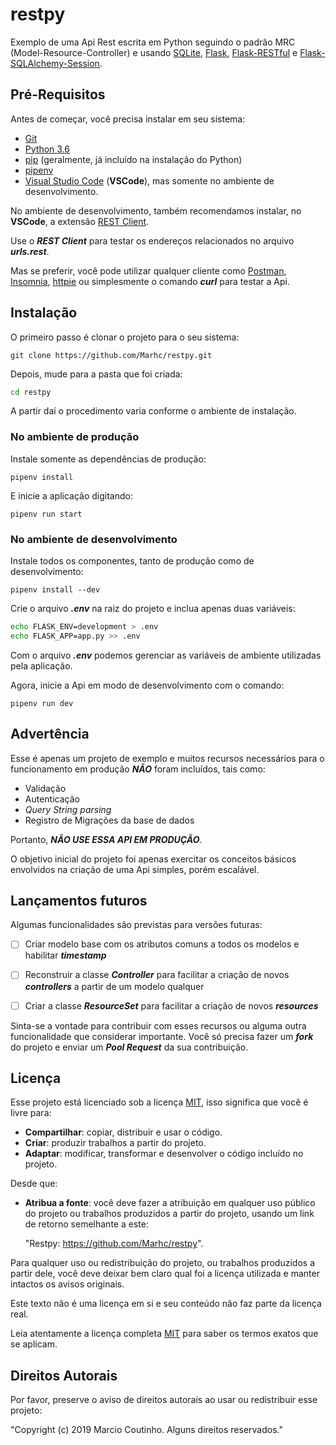 # restpy

Exemplo de uma Api Rest escrita em Python seguindo o padrão MRC (Model-Resource-Controller) e usando [SQLite](https://www.sqlite.org), [Flask](https://github.com/pallets/flask), [Flask-RESTful](https://github.com/flask-restful/flask-restful) e [Flask-SQLAlchemy-Session](https://github.com/dtheodor/flask-sqlalchemy-session).

## Pré-Requisitos

Antes de começar, você precisa instalar em seu sistema:

- [Git](https://git-scm.com/downloads)
- [Python 3.6](https://www.python.org/downloads)
- [pip](https://pip.pypa.io/en/stable/installing) (geralmente, já incluído na instalação do Python)
- [pipenv](https://packaging.python.org/tutorials/managing-dependencies)
- [Visual Studio Code](https://code.visualstudio.com/download) (**VSCode**), mas somente no ambiente de desenvolvimento.

No ambiente de desenvolvimento, também recomendamos instalar, no **VSCode**, a extensão [REST Client](https://marketplace.visualstudio.com/items?itemName=humao.rest-client).

Use o **_REST Client_** para testar os endereços relacionados no arquivo **_urls.rest_**.

Mas se preferir, você pode utilizar qualquer cliente como [Postman](https://www.getpostman.com), [Insomnia](https://insomnia.rest/download), [httpie](https://httpie.org/doc#installation) ou simplesmente o comando **_curl_** para testar a Api.

## Instalação

O primeiro passo é clonar o projeto para o seu sistema:

```git
git clone https://github.com/Marhc/restpy.git
```

Depois, mude para a pasta que foi criada:

```bash
cd restpy
```

A partir daí o procedimento varia conforme o ambiente de instalação.

### No ambiente de produção

Instale somente as dependências de produção:

```
pipenv install
```

E inicie a aplicação digitando:

```
pipenv run start
```

### No ambiente de desenvolvimento

Instale todos os componentes, tanto de produção como de desenvolvimento:

```
pipenv install --dev
```

Crie o arquivo **_.env_** na raiz do projeto e inclua apenas duas variáveis:

```bash
echo FLASK_ENV=development > .env
echo FLASK_APP=app.py >> .env
```

Com o arquivo **_.env_** podemos gerenciar as variáveis de ambiente utilizadas pela aplicação.

Agora, inicie a Api em modo de desenvolvimento com o comando:

```
pipenv run dev
```

## Advertência

Esse é apenas um projeto de exemplo e muitos recursos necessários para o funcionamento em produção **_NÃO_** foram incluídos, tais como:

- Validação
- Autenticação
- _Query String parsing_
- Registro de Migrações da base de dados

Portanto, **_NÃO USE ESSA API EM PRODUÇÃO_**.

O objetivo inicial do projeto foi apenas exercitar os conceitos básicos envolvidos na criação de uma Api simples, porém escalável.

## Lançamentos futuros

Algumas funcionalidades são previstas para versões futuras:

- [ ] Criar modelo base com os atributos comuns a todos os modelos e habilitar **_timestamp_**

- [ ] Reconstruir a classe **_Controller_** para facilitar a criação de novos **_controllers_** a partir de um modelo qualquer

- [ ] Criar a classe **_ResourceSet_** para facilitar a criação de novos **_resources_**

Sinta-se a vontade para contribuir com esses recursos ou alguma outra funcionalidade que considerar importante. Você só precisa fazer um **_fork_** do projeto e enviar um **_Pool Request_** da sua contribuição.

## Licença

Esse projeto está licenciado sob a licença [MIT](https://choosealicense.com/licenses/mit), isso significa que você é livre para:

- **Compartilhar**: copiar, distribuir e usar o código.
- **Criar**: produzir trabalhos a partir do projeto.
- **Adaptar**: modificar, transformar e desenvolver o código incluído no projeto.

Desde que:

- **Atribua a fonte**: você deve fazer a atribuição em qualquer uso público do projeto ou trabalhos produzidos a partir do projeto, usando um link de retorno semelhante a este:

  "Restpy: https://github.com/Marhc/restpy".

Para qualquer uso ou redistribuição do projeto, ou trabalhos produzidos a partir dele, você deve deixar bem claro qual foi a licença utilizada e manter intactos os avisos originais.

Este texto não é uma licença em si e seu conteúdo não faz parte da licença real.

Leia atentamente a licença completa [MIT](https://choosealicense.com/licenses/mit) para saber os termos exatos que se aplicam.

## Direitos Autorais

Por favor, preserve o aviso de direitos autorais ao usar ou redistribuir esse projeto:

"Copyright (c) 2019 Marcio Coutinho. Alguns direitos reservados."

